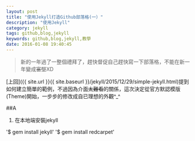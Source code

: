 ```yaml
---
layout: post
title: "使用Jekyll打造Github部落格(一）"
description: "使用Jekyll"
category: jekyll
tags: github,blog,jekyll
keywords: github,blog,jekyll,教學
date: 2016-01-08 19:40:45
---
```


> 新的一年過了一整個禮拜了，趕快督促自己趕快寫一下部落格，不能在新一年變成~~富堅~~XD

[上回]({{ site.url }}{{ site.baseurl }}/jekyll/2015/12/29/simple-jekyll.html)提到如何建立簡單的範例，不過因為介面~~太難看~~的關係，這次決定從官方默認模版(Theme)開始，一步步的修改成自已理想的外觀^_^

##A

1. 在本地端安裝jekyll

'$ gem install jekyll'
'$ gem install redcarpet'


